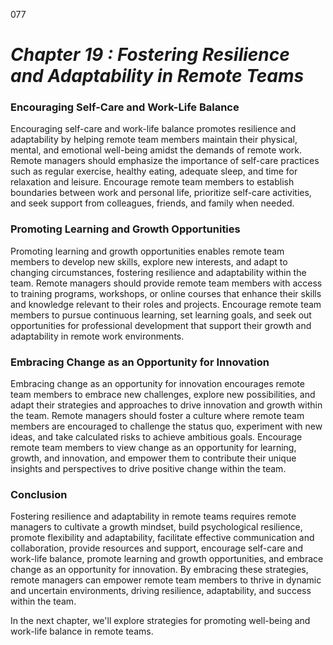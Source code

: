 077



# ***Chapter 19 : Fostering Resilience and Adaptability in Remote Teams***


### **Encouraging Self-Care and Work-Life Balance**

Encouraging self-care and work-life balance promotes resilience and adaptability by helping remote team members maintain their physical, mental, and emotional well-being amidst the demands of remote work. Remote managers should emphasize the importance of self-care practices such as regular exercise, healthy eating, adequate sleep, and time for relaxation and leisure. Encourage remote team members to establish boundaries between work and personal life, prioritize self-care activities, and seek support from colleagues, friends, and family when needed.

### **Promoting Learning and Growth Opportunities**

Promoting learning and growth opportunities enables remote team members to develop new skills, explore new interests, and adapt to changing circumstances, fostering resilience and adaptability within the team. Remote managers should provide remote team members with access to training programs, workshops, or online courses that enhance their skills and knowledge relevant to their roles and projects. Encourage remote team members to pursue continuous learning, set learning goals, and seek out opportunities for professional development that support their growth and adaptability in remote work environments.

### **Embracing Change as an Opportunity for Innovation**

Embracing change as an opportunity for innovation encourages remote team members to embrace new challenges, explore new possibilities, and adapt their strategies and approaches to drive innovation and growth within the team. Remote managers should foster a culture where remote team members are encouraged to challenge the status quo, experiment with new ideas, and take calculated risks to achieve ambitious goals. Encourage remote team members to view change as an opportunity for learning, growth, and innovation, and empower them to contribute their unique insights and perspectives to drive positive change within the team.

### **Conclusion**

Fostering resilience and adaptability in remote teams requires remote managers to cultivate a growth mindset, build psychological resilience, promote flexibility and adaptability, facilitate effective communication and collaboration, provide resources and support, encourage self-care and work-life balance, promote learning and growth opportunities, and embrace change as an opportunity for innovation. By embracing these strategies, remote managers can empower remote team members to thrive in dynamic and uncertain environments, driving resilience, adaptability, and success within the team.

In the next chapter, we'll explore strategies for promoting well-being and work-life balance in remote teams.
